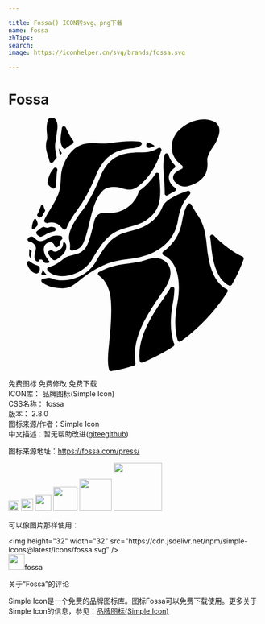```yaml
---

title: Fossa() ICON转svg、png下载
name: fossa
zhTips: 
search: 
image: https://iconhelper.cn/svg/brands/fossa.svg

---
```


# Fossa  <small style="font-size: 60%;font-weight: 100"></small>

<div id="svg" class="svg-wrap">
<svg role="img" viewBox="0 0 24 24" xmlns="http://www.w3.org/2000/svg"><title>Fossa icon</title><path d="M3.744,12.816c0,0-0.033-0.092,0.059-0.164c0.118-0.085,0.269-0.17,0.354-0.072 l0.007,0.007l0,0l0.007,0.007l0,0l0,0c0.066,0.072,0.144,0.098,0.223,0.098c0.17,0,0.347-0.118,0.426-0.17 c0.19-0.131,0.321-0.242,0.347-0.583v-0.013c0-0.007,0-0.105,0.085-0.124c0.033-0.007,0.066,0.013,0.092,0.033 c0.066,0.059,0.144,0.203,0.131,0.413c-0.026,0.308-0.177,0.583-0.446,0.819c-0.02,0.02-0.039,0.033-0.059,0.052 c-0.164,0.131-0.321,0.249-0.465,0.347c-0.203,0.111-0.387-0.059-0.478-0.17c-0.039-0.052-0.072-0.098-0.124-0.177l-0.013-0.026 C3.836,12.999,3.784,12.907,3.744,12.816L3.744,12.816L3.744,12.816L3.744,12.816z M3.089,14.801 c0.02,0.013,0.039,0.026,0.059,0.039c0.026,0.02,0.052,0.033,0.085,0.046c0.072,0.033,0.144,0.02,0.269-0.013 c0.033-0.007,0.066-0.013,0.098-0.02c-0.157-0.144-0.275-0.314-0.36-0.505C3.233,14.5,3.194,14.657,3.089,14.801L3.089,14.801 L3.089,14.801z M4.95,3.197C4.95,3.191,4.943,3.191,4.95,3.197C4.871,3.099,4.806,3.001,4.753,2.903 c0.02,0.177,0.052,0.354,0.085,0.511c0.013,0.059,0.02,0.111,0.033,0.164c0.059-0.066,0.118-0.124,0.17-0.183 C5.009,3.263,4.95,3.197,4.95,3.197L4.95,3.197L4.95,3.197z M2.113,13.327c0.007-0.013,0.007-0.033,0.007-0.059v-0.02 c-0.007-0.072,0-0.144,0.007-0.229c0.007-0.105,0.026-0.203,0.052-0.308l0,0c0-0.007,0-0.013,0.007-0.02 c0.007-0.02,0.013-0.066,0.007-0.079l0,0c-0.079-0.059-0.17-0.111-0.236-0.144c0.013,0.151,0.007,0.314,0,0.406v0.026v0.013v0.007 c-0.007,0.098-0.013,0.21,0.138,0.373C2.093,13.307,2.106,13.314,2.113,13.327L2.113,13.327L2.113,13.327z M16.691,6.532 c0.079,0,0.157-0.007,0.236-0.02c0.124-0.039,0.21-0.059,0.223-0.066c0.688-0.203,1.258-0.642,1.52-1.173 c0.183-0.478,0.164-0.845,0.144-1.107c-0.007-0.059-0.007-0.118-0.007-0.177c-0.007-0.459,0.563-1.258,0.681-1.422 c0.413-0.681,0.55-1.265,0.413-1.684c-0.124-0.373-0.432-0.498-0.439-0.505l0,0h-0.007c-0.118-0.052-0.236-0.098-0.36-0.131 C18.899,0.197,18.69,0.17,18.473,0.17c-0.858,0-1.795,0.439-2.496,1.179c0,0.007-0.007,0.013-0.013,0.02 c-0.256,0.334-0.662,1.016-0.485,1.821c0.124,0.55,0.426,0.983,0.924,1.33c0.066,0.046,0.098,0.118,0.085,0.197 s-0.059,0.138-0.131,0.164c-0.007,0-0.629,0.236-0.76,0.636c-0.052,0.157-0.02,0.328,0.105,0.518 C15.722,6.041,16.082,6.532,16.691,6.532L16.691,6.532L16.691,6.532L16.691,6.532z M3.03,11.283c0.092,0,0.216-0.052,0.419-0.177 c0.282-0.17,0.563-0.282,0.845-0.328h0.013c0.092-0.02,0.157-0.098,0.157-0.197v-0.007v-0.013 c-0.007-0.072-0.052-0.138-0.124-0.164c-0.007,0-0.013-0.007-0.02-0.007c-0.072-0.026-0.151-0.039-0.236-0.039H4.079 c-0.111,0-0.177,0.02-0.249,0.046c-0.059,0.02-0.111,0.033-0.177,0.033H3.613c-0.059-0.007-0.118-0.026-0.157-0.046 c-0.046-0.02-0.085-0.033-0.131-0.033c-0.02,0-0.033,0-0.052,0.007c-0.124,0.026-0.256,0.138-0.301,0.183 c0,0-0.007,0.007-0.013,0.007H2.952c-0.079,0.066-0.164,0.138-0.249,0.203l-0.039,0.039c0,0-0.007,0.007-0.007,0.013l-0.013,0.02 c-0.013,0.026-0.02,0.059-0.02,0.085c0,0.052,0.02,0.105,0.059,0.144c0.007,0.007,0.013,0.013,0.02,0.02l0,0 c0.007,0.007,0.013,0.013,0.02,0.02C2.867,11.224,2.932,11.283,3.03,11.283L3.03,11.283L3.03,11.283L3.03,11.283z M12.675,23.174 c0.007,0,0.013-0.007,0.02-0.007c0.983-0.393,1.946-0.891,2.863-1.487l0.039-0.026c0.052-0.039,0.092-0.098,0.092-0.164l0,0v-0.007 v-0.013c0-0.013,0-0.02-0.007-0.033c0-0.007-0.007-0.013-0.007-0.02l-0.007-0.013c-0.21-0.583-0.505-1.854-0.131-3.774 c0.098-0.491,0.151-0.963,0.157-1.402v-0.007v-0.02v-0.007v-0.013C15.682,16.079,15.597,16,15.499,16 c-0.066,0-0.124,0.033-0.157,0.079l-0.007,0.013v0.007l-0.013,0.013c-0.105,0.197-0.236,0.4-0.387,0.616 c-1.566,2.247-2.745,4.134-2.523,6.283c0.013,0.105,0.098,0.177,0.197,0.177C12.629,23.188,12.655,23.181,12.675,23.174 L12.675,23.174L12.675,23.174z M9.753,23.987l0.033-0.007c0.367-0.052,1.114-0.19,2.07-0.505l0,0l0.013-0.007h0.007 c0.007,0,0.013-0.007,0.02-0.007l0,0c0.072-0.033,0.118-0.105,0.118-0.183l0,0v-0.013l-0.007-0.026 c-0.321-2.359,0.924-4.364,2.575-6.735c1.055-1.514,0.773-2.247,0.465-2.667c-0.301-0.36-0.688-0.537-1.16-0.537 c-0.216,0-0.452,0.039-0.701,0.118c-0.216,0.072-0.439,0.138-0.668,0.197c-0.229,0.052-0.472,0.098-0.721,0.138 c-0.164,0.026-0.328,0.046-0.485,0.066c-0.812,0.105-1.586,0.203-2.49,0.675l-0.013,0.013H8.796 c-0.072,0.033-0.138,0.072-0.21,0.105l0,0H8.58c-0.007,0.007-0.02,0.007-0.026,0.013H8.547c-0.02,0.013-0.033,0.026-0.046,0.046 c0,0-0.007,0.007-0.007,0.013v0.007l-0.013,0.013c-0.013,0.026-0.02,0.059-0.02,0.085c0,0.059,0.026,0.118,0.072,0.157H8.58v0.033 c0.609,0.38,1.048,1.317,1.114,2.385c0.085,1.369-0.039,2.634-0.151,3.741v0.013c-0.118,1.153-0.21,2.057-0.033,2.706v0.007v0.007 c0,0.013,0.007,0.033,0.013,0.046C9.556,23.954,9.628,24,9.707,24C9.74,23.987,9.746,23.987,9.753,23.987L9.753,23.987 L9.753,23.987z M4.223,4.226c0.007-0.007,0.007-0.007,0.013-0.013l0,0V4.206C4.328,4.095,4.413,3.99,4.498,3.898 c0.007-0.007,0.007-0.007,0.013-0.013c0.026-0.033,0.046-0.079,0.046-0.124V3.754V3.741v-0.02C4.544,3.643,4.531,3.558,4.511,3.486 c-0.085-0.426-0.183-0.95,0-1.382c0-0.229,0.039-0.465,0.066-0.675V1.415c0.02-0.124,0.039-0.249,0.052-0.373 c0.039-0.393-0.033-0.721-0.197-0.898C4.341,0.046,4.229,0,4.092,0h-0.02C4.007,0,3.915,0,3.817,0.092 C3.751,0.17,3.699,0.321,3.659,0.511C3.607,0.786,3.607,1.094,3.62,1.271c0.066,0.662,0.052,0.747,0,0.891 C3.594,2.228,3.561,2.319,3.548,2.693C3.535,2.975,3.653,3.368,3.771,3.741v0.007C3.81,3.872,3.849,4.003,3.882,4.134l0,0 c0,0.007,0.007,0.02,0.007,0.026v0.007c0.033,0.079,0.105,0.131,0.19,0.131C4.131,4.292,4.183,4.265,4.223,4.226L4.223,4.226 L4.223,4.226z M4.465,6.565c0-0.007,0.007-0.02,0.007-0.026l0,0V6.532C4.505,6.296,4.531,5.982,4.55,5.51 c0.007-0.138,0.026-0.288,0.052-0.439l0,0l0.02-0.085c0-0.013,0.007-0.026,0.007-0.039V4.94V4.927 C4.616,4.822,4.531,4.744,4.432,4.744c-0.059,0-0.118,0.026-0.151,0.072c0,0-0.007,0.007-0.007,0.013v0.007 C4.203,4.927,4.157,4.986,4.144,4.999L4.138,5.006C4.072,5.078,4.013,5.17,3.961,5.274c-0.124,0.242-0.183,0.485-0.19,0.505v0.007 C3.744,5.89,3.718,6.002,3.692,6.12c0,0.072,0.02,0.138,0.059,0.203C3.823,6.454,3.961,6.572,4.17,6.69l0.007,0.007 c0.007,0.007,0.013,0.007,0.02,0.013c0.026,0.013,0.052,0.02,0.085,0.02C4.36,6.716,4.446,6.657,4.465,6.565L4.465,6.565 L4.465,6.565z M5.428,2.922L5.428,2.922l0.013-0.013C5.625,2.752,5.828,2.614,6.057,2.49h0.007 c0.066-0.033,0.098-0.105,0.098-0.177V2.306V2.293c-0.007-0.039-0.02-0.079-0.046-0.111C5.9,1.926,5.73,1.579,5.586,1.271 L5.572,1.245C5.527,1.153,5.481,1.061,5.441,0.976l0,0l0,0l-0.02-0.039C5.389,0.871,5.317,0.826,5.245,0.826 c-0.066,0-0.124,0.033-0.157,0.079c0,0-0.007,0.007-0.007,0.013v0.007L5.068,0.937c-0.013,0.026-0.02,0.046-0.02,0.072L5.042,1.075 C5.029,1.212,5.009,1.343,4.989,1.468C4.957,1.697,4.924,1.913,4.924,2.123C4.93,2.405,4.996,2.634,5.14,2.85v0.007 c0,0.007,0.007,0.007,0.013,0.013c0.039,0.052,0.098,0.079,0.164,0.079C5.35,2.968,5.396,2.948,5.428,2.922L5.428,2.922 L5.428,2.922z M5.487,10.49L5.487,10.49c0.249-0.675,0.727-1.343,1.114-1.887C6.758,8.38,6.916,8.17,7.02,7.993 c0.839-1.363,1.297-2.64,1.304-2.654c0-0.007,0.007-0.013,0.007-0.02c0.387-0.865,0.865-1.468,1.461-1.848 c0.524-0.334,1.133-0.511,1.972-0.57h0.013c0.301-0.02,0.544-0.098,0.721-0.242V2.654h0.007l0.013-0.013h0.007 c0.013-0.013,0.033-0.026,0.039-0.039c0.026-0.033,0.046-0.079,0.046-0.124V2.47V2.457c-0.007-0.092-0.085-0.17-0.177-0.177 l-0.059-0.007c-0.242-0.026-0.505-0.039-0.786-0.039c-0.577,0-1.225,0.059-1.867,0.17C9.517,2.437,9.301,2.457,9.052,2.457 c-0.197,0-0.387-0.013-0.577-0.02c-0.183-0.007-0.373-0.02-0.557-0.02c-0.079,0-0.144,0-0.21,0.007 C7.512,2.431,7.315,2.464,7.112,2.516l0,0L7.06,2.529H7.053C6.306,2.745,5.658,3.407,5.265,4.331c0,0,0,0.007-0.007,0.007 c-0.17,0.4-0.269,0.819-0.288,1.179c-0.046,0.917-0.098,1.317-0.242,1.69V7.22L4.714,7.233C4.649,7.397,4.57,7.554,4.472,7.758 l-0.02,0.046C4.314,8.072,4.131,8.387,3.948,8.695L3.895,8.78C3.869,8.819,3.849,8.858,3.823,8.898 C3.666,9.166,3.509,9.441,3.41,9.651v0.013L3.397,9.677c0,0.007-0.007,0.013-0.007,0.013l0,0C3.384,9.71,3.378,9.736,3.378,9.756 c0,0.085,0.052,0.157,0.124,0.183c0.007,0,0.013,0.007,0.02,0.007l0.013,0.007c0.026,0.013,0.052,0.02,0.079,0.033 c0.013,0.007,0.033,0.013,0.039,0.013c0.013,0,0.033-0.007,0.046-0.013h0.007c0.079-0.026,0.197-0.059,0.38-0.059h0.007 c0.216,0,0.413,0.059,0.583,0.164c0.131,0.085,0.308,0.249,0.478,0.446c0.039,0.046,0.092,0.072,0.157,0.072 C5.382,10.621,5.455,10.568,5.487,10.49L5.487,10.49L5.487,10.49z M6.057,12.593L6.057,12.593c0.013,0,0.02-0.007,0.026-0.007H6.09 c0.432-0.105,0.786-0.229,1.009-0.753c0.242-0.563,0.406-1.245,0.563-1.907l0.052-0.21c0.262-1.081,0.524-2.025,1.088-2.673 l0.007-0.007c0.02-0.026,0.046-0.052,0.066-0.072l0,0c0.007-0.007,0.007-0.007,0.013-0.013c0.007-0.007,0.007-0.007,0.013-0.013 C9.156,6.696,9.53,6.565,9.956,6.565c0.21,0,0.426,0.033,0.649,0.092l0,0h0.007c0.039,0.013,0.079,0.02,0.118,0.033 c0.203,0.059,0.439,0.131,0.688,0.131l0,0c0.223,0,0.426-0.052,0.629-0.17l0,0h0.007c0.013-0.007,1.533-0.839,2.346-3.355V3.289 c0.007-0.013,0.007-0.033,0.013-0.046l0,0l0.013-0.033V3.204l0.007-0.013c0.007-0.02,0.013-0.033,0.02-0.052l0.013-0.033 c0.007-0.02,0.007-0.033,0.007-0.052V3.047V3.034c-0.013-0.105-0.098-0.177-0.197-0.177c-0.039,0-0.072,0.013-0.105,0.033 l-0.013,0.007c-0.544,0.36-1.094,0.393-1.704,0.4c-0.229,0-0.432,0.007-0.622,0.02h-0.013c-1.304,0.092-2.333,0.491-3.086,2.169 C8.698,5.569,8.233,6.847,7.394,8.21c-0.111,0.183-0.269,0.4-0.426,0.622L6.935,8.845c-0.59,0.819-1.389,1.946-1.173,2.804v0.013 c0.059,0.21,0.079,0.413,0.066,0.603l0,0v0.007v0.007c0,0.033-0.007,0.059-0.013,0.092l0,0v0.007v0.02 c0,0.111,0.092,0.203,0.203,0.203C6.031,12.593,6.044,12.593,6.057,12.593L6.057,12.593L6.057,12.593z M15.066,7.338L15.066,7.338 l0.013-0.007h0.007h0.007c0.183-0.118,0.387-0.229,0.616-0.341l0,0c0.007,0,0.013-0.007,0.026-0.013 c0.066-0.033,0.098-0.105,0.098-0.177V6.794V6.781c-0.007-0.052-0.033-0.105-0.079-0.138l0,0c-0.229-0.164-0.36-0.341-0.387-0.38 c-0.197-0.301-0.249-0.596-0.157-0.878c0.072-0.216,0.229-0.419,0.472-0.596h0.007c0.007,0,0.007-0.007,0.013-0.007l0,0 c0.046-0.039,0.072-0.092,0.072-0.151V4.626V4.613c-0.007-0.052-0.026-0.092-0.066-0.131l-0.052-0.046l0.007-0.007 c-0.229-0.249-0.393-0.518-0.498-0.812l0,0l-0.02-0.079c-0.026-0.085-0.105-0.144-0.19-0.144c-0.066,0-0.124,0.033-0.157,0.079 c-0.007,0.007-0.013,0.02-0.02,0.033c-0.007,0.007-0.007,0.02-0.013,0.026c0,0.007,0,0.007-0.007,0.013v0.007v0.007 c-0.17,0.668-0.105,1.409-0.046,2.195v0.007c0.039,0.459,0.079,0.937,0.066,1.402v0.007v0.013v0.007 c0,0.111,0.092,0.197,0.203,0.197C15.001,7.364,15.04,7.351,15.066,7.338L15.066,7.338L15.066,7.338z M5.075,16.164 c0.727,0,1.101-0.308,1.664-0.767l0.026-0.02c0.079-0.066,0.157-0.131,0.242-0.197h0.007c0.033-0.026,0.059-0.046,0.092-0.072 l0.007-0.007h0.007c0.341-0.269,0.832-0.622,1.546-0.976c0.439-0.229,0.871-0.393,1.363-0.511c0.426-0.105,0.826-0.157,1.258-0.21 l0.026-0.007c0.151-0.02,0.308-0.039,0.465-0.066c0.465-0.066,0.911-0.17,1.317-0.314c1.638-0.57,2.68-1.723,2.929-3.25 C16.219,8.557,16.534,8,17.012,7.437c0.039-0.046,0.085-0.098,0.144-0.164c0.033-0.039,0.052-0.085,0.052-0.138V7.129V7.115 c-0.013-0.105-0.098-0.183-0.197-0.183c-0.026,0-0.046,0.007-0.072,0.013l-0.092,0.033V6.971c-0.649,0.216-1.972,0.74-2.28,1.474 c-0.007,0.026-0.02,0.046-0.026,0.072c-0.138,0.347-0.328,0.655-0.583,0.93c-0.812,0.878-1.612,1.088-2.391,1.291 c-0.747,0.197-1.448,0.38-2.143,1.179l-0.007,0.007c-0.007,0.007-0.426,0.446-1.147,1.704c-0.406,0.714-1.094,1.271-1.946,1.566 c-0.4,0.144-0.826,0.216-1.232,0.216c-0.36,0-0.708-0.059-0.989-0.177l0,0H4.098H4.085L4.072,15.22 c-0.079-0.033-0.157-0.052-0.236-0.052c-0.085,0-0.164,0.02-0.236,0.033c-0.072,0.02-0.157,0.039-0.242,0.039H3.332H3.325h-0.02 H3.292c-0.059,0.007-0.111,0.033-0.144,0.079c0,0-0.007,0.007-0.007,0.013v0.007l-0.013,0.013c-0.013,0.026-0.02,0.059-0.02,0.085 c0,0.059,0.026,0.118,0.072,0.157L3.188,15.6c0.046,0.039,0.098,0.072,0.151,0.105C3.797,16,4.38,16.144,5.055,16.151h0.02V16.164 L5.075,16.164z M13.559,2.516c-0.111-0.052-0.236-0.105-0.373-0.144c-0.02-0.007-0.039-0.013-0.066-0.02 c-0.013,0.046-0.059,0.144-0.059,0.144c-0.013,0.033-0.026,0.072-0.026,0.111c0,0.151,0.118,0.269,0.269,0.269 c0.02,0,0.033,0,0.052-0.007c0.013,0,0.02-0.007,0.033-0.007c0.151-0.039,0.295-0.098,0.439-0.177 C13.749,2.627,13.664,2.568,13.559,2.516L13.559,2.516L13.559,2.516z M16.285,21.183L16.285,21.183 c0.007-0.007,0.013-0.013,0.02-0.013l0.013-0.007c0.334-0.242,0.668-0.505,0.983-0.773c1.324-1.12,2.464-2.418,3.394-3.859v-0.007 c0.007-0.007,0.013-0.02,0.02-0.026c0.013-0.026,0.026-0.059,0.026-0.092V16.4v-0.013c-0.007-0.066-0.046-0.124-0.105-0.157h-0.007 l0,0c-0.197-0.098-0.387-0.229-0.557-0.4c-0.701-0.688-1.14-1.894-1.297-3.577l-0.013-0.111c-0.052-0.59-0.164-1.815-0.747-2.732 l0,0c-0.256-0.373-0.505-0.767-0.727-1.173l-0.007-0.013c-0.039-0.059-0.098-0.092-0.17-0.092c-0.066,0-0.124,0.033-0.157,0.079 l0,0c0,0.007-0.007,0.007-0.007,0.013l-0.013,0.02c-0.236,0.413-0.393,0.904-0.511,1.592c-0.19,1.166-0.806,2.149-1.769,2.844 c-0.007,0-0.007,0.007-0.013,0.007l-0.007,0.007c-0.013,0.013-0.026,0.02-0.039,0.039c0,0-0.007,0.007-0.007,0.013v0.007 l-0.013,0.013c-0.013,0.026-0.02,0.059-0.02,0.085c0,0.079,0.046,0.151,0.124,0.183l0.039,0.02 c0.256,0.118,0.485,0.288,0.675,0.518c0.708,0.839,0.911,2.352,0.557,4.147c-0.256,1.297-0.177,2.274-0.066,2.863 c0.033,0.17,0.072,0.334,0.118,0.485c0,0.007,0,0.007,0.007,0.013c0.026,0.085,0.105,0.138,0.19,0.138 C16.219,21.209,16.252,21.202,16.285,21.183L16.285,21.183L16.285,21.183z M21.127,15.817l0.007-0.013l0.007-0.013 c0.609-1.068,0.95-1.946,1.101-2.378c0-0.007,0.007-0.013,0.007-0.013c0.007-0.02,0.007-0.039,0.007-0.059v-0.007V13.32 c-0.007-0.066-0.046-0.124-0.105-0.157c-0.963-0.459-1.88-1.14-2.726-2.011c0,0-0.02-0.02-0.026-0.026 c-0.033-0.033-0.085-0.046-0.131-0.046c-0.066,0-0.124,0.033-0.157,0.079c0,0-0.007,0.007-0.007,0.013v0.007l-0.013,0.013 c-0.013,0.026-0.02,0.059-0.02,0.085v0.02v0.007l0.007,0.02c0.046,0.308,0.072,0.583,0.092,0.78l0.013,0.111 c0.098,1.081,0.38,2.529,1.153,3.302c0.157,0.157,0.328,0.282,0.498,0.36l0.059,0.026c0.026,0.013,0.052,0.013,0.079,0.013 C21.029,15.902,21.088,15.869,21.127,15.817L21.127,15.817L21.127,15.817z M2.965,14.264L2.965,14.264v-0.007v-0.007v-0.013l0,0 c-0.013-0.105-0.085-0.197-0.19-0.229c-0.007,0-0.013,0-0.02-0.007c-0.072-0.02-0.151-0.046-0.236-0.085H2.513 c-0.098-0.046-0.203-0.105-0.308-0.17c-0.046-0.026-0.098-0.066-0.157-0.111l-0.007-0.007c-0.033-0.02-0.072-0.039-0.111-0.039 c-0.059,0-0.118,0.033-0.151,0.079l0,0c-0.007,0.007-0.007,0.013-0.013,0.02l0,0c-0.013,0.026-0.02,0.059-0.02,0.092 c0,0.02,0,0.033,0.007,0.046c0,0.007,0,0.007,0.007,0.013c0.007,0.02,0.013,0.046,0.02,0.066c0.098,0.275,0.256,0.511,0.446,0.668 l0,0c0.151,0.124,0.308,0.19,0.439,0.183c0.013,0,0.026-0.007,0.039-0.007c0.059-0.013,0.111-0.039,0.151-0.092 C2.952,14.539,2.971,14.395,2.965,14.264L2.965,14.264L2.965,14.264z M5.088,11.387v-0.013c-0.007-0.079-0.059-0.144-0.138-0.17 H4.943c-0.098-0.026-0.21-0.039-0.334-0.039c-0.039,0-0.085,0-0.124,0.007c-0.262,0.02-0.537,0.118-0.819,0.288 c-0.262,0.164-0.472,0.236-0.649,0.236c-0.236,0-0.393-0.138-0.577-0.314c-0.079-0.079-0.164-0.118-0.262-0.118 c-0.066,0-0.131,0.02-0.203,0.052c-0.013,0.007-0.052,0.039-0.085,0.066c-0.013,0.013-0.02,0.026-0.033,0.039l0,0l-0.007,0.007 c0,0-0.007,0.007-0.007,0.013v0.007l-0.013,0.013c-0.013,0.026-0.02,0.059-0.02,0.085c0,0.105,0.079,0.19,0.177,0.197h0.013 c0.098,0.007,0.197,0.052,0.295,0.124c0.393,0.295,0.314,0.544,0.249,0.793c-0.013,0.039-0.02,0.079-0.033,0.124l-0.007,0.02 c-0.02,0.085-0.033,0.164-0.039,0.242C2.46,13.117,2.46,13.183,2.46,13.242c0.013,0.236,0.118,0.308,0.21,0.36 c0.013,0.007,0.026,0.013,0.039,0.02s0.033,0.013,0.052,0.013c0.052,0,0.098-0.033,0.118-0.079c0-0.007,0.007-0.013,0.007-0.02 c0-0.007,0.007-0.013,0.013-0.02V13.51c0-0.007,0.007-0.007,0.007-0.013l0.013-0.013c0.007-0.007,0.013-0.013,0.02-0.013 c0.007-0.007,0.013-0.007,0.02-0.013c0.007,0,0.007-0.007,0.013-0.007c0.007,0,0.007-0.007,0.013-0.007h0.007 c0.007,0,0.007-0.007,0.013-0.007l0,0h0.007h0.007H3.03h0.02h0.02h0.02h0.02c0.007,0,0.013,0,0.02,0.007h0.007l0.013,0.007 c0.007,0,0.013,0.007,0.026,0.013c0.007,0,0.007,0.007,0.013,0.007c0.007,0.007,0.013,0.007,0.02,0.013l0.013,0.013l0.013,0.013 c0.007,0.007,0.013,0.013,0.013,0.02l0,0c0,0.007,0.007,0.007,0.007,0.013v0.007c0,0.007,0.007,0.007,0.007,0.013l0.007,0.007 c0,0.007,0.007,0.007,0.007,0.013c0.02,0.059,0.052,0.098,0.105,0.131c0.059,0.033,0.131,0.052,0.223,0.052 c0.052,0,0.111-0.007,0.17-0.02c0.066-0.02,0.098-0.052,0.098-0.072c0.007-0.026-0.013-0.072-0.046-0.111l-0.007-0.007 c-0.013-0.013-0.02-0.026-0.033-0.046c-0.039-0.059-0.079-0.105-0.131-0.183l-0.02-0.033c-0.072-0.105-0.131-0.21-0.177-0.321 l-0.02-0.046c-0.131-0.328-0.124-0.642,0.02-0.865c0.111-0.17,0.288-0.262,0.505-0.269h0.007c0.262,0,0.36,0.223,0.406,0.373l0,0 c0.02,0.072,0.085,0.118,0.164,0.118c0.033,0,0.059-0.007,0.079-0.02c0.007-0.007,0.013-0.007,0.02-0.013s0.013-0.007,0.02-0.013 c0.144-0.098,0.183-0.124,0.197-0.321c0-0.111,0.046-0.262,0.164-0.36c0.007-0.007,0.013-0.007,0.02-0.013 c0.046-0.039,0.072-0.092,0.072-0.151C5.088,11.394,5.088,11.394,5.088,11.387L5.088,11.387L5.088,11.387z M14.293,5.772 c-0.007-0.118-0.02-0.236-0.026-0.354V5.405c-0.013-0.105-0.098-0.183-0.197-0.183c-0.066,0-0.124,0.033-0.157,0.079 c0,0-0.007,0.007-0.007,0.013V5.32l-0.013,0.013c-0.649,1.002-1.33,1.474-1.559,1.618c-0.059,0.269-0.288,1.029-1.133,1.586 c-0.02,0.013-0.039,0.026-0.059,0.039c-0.013,0.007-0.026,0.013-0.039,0.026c-0.871,0.531-1.789,0.426-1.789,0.426l0,0 c-0.865-0.124-1.107,0.432-1.199,0.78l-0.052,0.21c-0.164,0.681-0.328,1.382-0.59,1.979c-0.328,0.76-0.904,0.898-1.409,1.016 c-0.295,0.072-0.57,0.138-0.793,0.314c-0.02,0.02-0.039,0.039-0.066,0.052c-0.164,0.131-0.321,0.249-0.472,0.347l-0.046,0.033 c-0.295,0.19-0.57,0.314-0.812,0.367l-0.033,0.007c-0.007,0-0.013,0-0.02,0.007H3.81c-0.092,0.02-0.151,0.105-0.151,0.197 c0,0.039,0.013,0.079,0.033,0.111l0,0c0.007,0.007,0.013,0.013,0.02,0.026c0,0,0,0.007,0.007,0.007 c0.124,0.157,0.295,0.282,0.511,0.373l0.013,0.007c0.242,0.098,0.531,0.151,0.839,0.151c0.924,0,2.201-0.491,2.824-1.579 c0.727-1.265,1.16-1.736,1.206-1.782c0.773-0.891,1.572-1.101,2.346-1.304c0.753-0.197,1.461-0.38,2.195-1.173 c0.223-0.236,0.387-0.498,0.498-0.799c0.007-0.026,0.02-0.052,0.026-0.072C14.437,7.535,14.365,6.637,14.293,5.772L14.293,5.772 L14.293,5.772z M3.469,8.799c0-0.007,0-0.02-0.007-0.026V8.767C3.417,8.675,3.364,8.55,3.325,8.393V8.38 c-0.02-0.052-0.072-0.098-0.131-0.098c-0.046,0-0.085,0.02-0.111,0.052l0,0c0,0.007-0.007,0.013-0.007,0.013l0,0 c0,0,0,0.007-0.007,0.007C3.063,8.36,3.063,8.373,3.063,8.38C2.998,8.577,2.932,8.753,2.86,8.911 C2.814,9.009,2.768,9.094,2.722,9.179l0,0l0,0c0,0,0,0.007-0.007,0.007l0,0c0,0,0,0,0,0.007l0,0c0,0.007-0.007,0.013-0.007,0.026 c0,0.013,0,0.02,0.007,0.033c0,0,0,0.007,0.007,0.007c0.013,0.013,0.02,0.026,0.033,0.046l0,0C2.801,9.382,2.88,9.461,2.971,9.461 c0.098,0,0.197-0.085,0.242-0.17c0-0.007,0.007-0.007,0.007-0.013C3.292,9.14,3.378,8.989,3.463,8.845 c0-0.007,0.007-0.013,0.007-0.013l0,0c0.007-0.013,0.007-0.02,0.007-0.033C3.469,8.806,3.469,8.806,3.469,8.799L3.469,8.799 L3.469,8.799L3.469,8.799z M2.624,9.651c0-0.007-0.007-0.007-0.007-0.013c0,0,0-0.007-0.007-0.007 c-0.02-0.026-0.052-0.046-0.085-0.046c-0.033,0-0.066,0.013-0.085,0.039l0,0c0,0,0,0.007-0.007,0.007c0,0,0,0,0,0.007l0,0 c0,0,0,0.007-0.007,0.007l0,0c-0.164,0.328-0.197,0.603-0.21,0.819v0.013l0,0c0,0.059,0.046,0.105,0.105,0.105 c0.02,0,0.039-0.007,0.059-0.02l0.007-0.007c0.026-0.02,0.052-0.039,0.072-0.059l0.007-0.007c0.033-0.026,0.105-0.085,0.183-0.17 c0,0,0,0,0.007-0.007l0,0l0.007-0.007l0,0C2.834,10.149,2.762,9.907,2.624,9.651L2.624,9.651L2.624,9.651z"/></svg>
</div>
<detail full-name='fossa'></detail>

<div class="detail-page">
<p>
<span><span class="badge-success badge">免费图标</span> <span class="badge-success badge">免费修改</span>  <span class="badge-success badge">免费下载</span> </span>
<br/>
<span>
ICON库：
<span class="badge-secondary badge">品牌图标(Simple Icon)</span> 
</span>
<br/>
<span>
CSS名称：
<span class="badge-secondary badge">fossa</span> 
</span>

<br/>
<span>
版本：
<span class="badge-secondary badge">2.8.0</span> 
</span>
<br/>
<span>图标来源/作者：<span class="badge-light badge">Simple Icon</span></span> 
<br/>
<span class="zh-detail">中文描述：暂无<span class="help-link"><span>帮助改进</span>(<a href="https://gitee.com/liuwave/icon-helper/edit/master/json/brands/fossa.json" target="_blank" rel="noopener noreferrer">gitee</a><a href="https://github.com/liuwave/icon-helper/edit/master/json/brands/fossa.json" target="_blank" rel="noopener noreferrer">github</a></span>)</span><br/>
</p>
</div><div class="description description alert alert-light"><p>图标来源地址：<a href="https://fossa.com/press/" target="_blank" rel="noopener noreferrer">https://fossa.com/press/</a></p></div>
<div class="alert alert-dark">
<img height="21" width="21" src="https://cdn.jsdelivr.net/npm/simple-icons@latest/icons/fossa.svg" />
<img height="24" width="24" src="https://cdn.jsdelivr.net/npm/simple-icons@latest/icons/fossa.svg" />
<img height="32" width="32" src="https://cdn.jsdelivr.net/npm/simple-icons@latest/icons/fossa.svg" />
<img height="48" width="48" src="https://cdn.jsdelivr.net/npm/simple-icons@latest/icons/fossa.svg" />
<img height="64" width="64" src="https://cdn.jsdelivr.net/npm/simple-icons@latest/icons/fossa.svg" />
<img height="96" width="96" src="https://cdn.jsdelivr.net/npm/simple-icons@latest/icons/fossa.svg" />

</div>
<div>
  <p>可以像图片那样使用：    
  </p>
  <div class="alert alert-primary" style="font-size: 14px">
    &lt;img height="32" width="32" src="https://cdn.jsdelivr.net/npm/simple-icons@latest/icons/fossa.svg" /&gt;
    <copy-btn content='<img height="32" width="32" src="https://cdn.jsdelivr.net/npm/simple-icons@latest/icons/fossa.svg" />'></copy-btn>
  </div>
  <div class="alert alert-secondary">
    <img height="32" width="32" src="https://cdn.jsdelivr.net/npm/simple-icons@latest/icons/fossa.svg" />fossa
    <copy-btn content="fossa" btn-title="复制图标名称"></copy-btn>
  </div>
</div>

<Vssue title="关于“Fossa”的评论" >关于“Fossa”的评论</Vssue>


<div><p>Simple Icon是一个免费的品牌图标库。图标Fossa可以免费下载使用。更多关于  Simple Icon的信息，参见：<a target="_blank" href="https://iconhelper.cn/brands.html">品牌图标(Simple Icon)</a>
</p></div>
